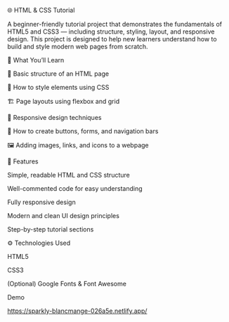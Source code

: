 🌐 HTML & CSS Tutorial

A beginner-friendly tutorial project that demonstrates the fundamentals of HTML5 and CSS3 — including structure, styling, layout, and responsive design.
This project is designed to help new learners understand how to build and style modern web pages from scratch.

🧠 What You’ll Learn

🧩 Basic structure of an HTML page

🎨 How to style elements using CSS

🏗️ Page layouts using flexbox and grid

📱 Responsive design techniques

🌈 How to create buttons, forms, and navigation bars

🖼️ Adding images, links, and icons to a webpage

🚀 Features

Simple, readable HTML and CSS structure

Well-commented code for easy understanding

Fully responsive design

Modern and clean UI design principles

Step-by-step tutorial sections

⚙️ Technologies Used

HTML5

CSS3

(Optional) Google Fonts & Font Awesome






Demo

https://sparkly-blancmange-026a5e.netlify.app/
